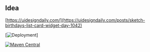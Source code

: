 ## Idea

[https://uidesigndaily.com/](https://uidesigndaily.com/posts/sketch-birthdays-list-card-widget-day-1042)

[![Deployment](https://vsrm.dev.azure.com/02devopsmarbatch1/_apis/public/Release/badge/508f8b7f-3204-4506-a8da-4180943f4556/1/1)]

[![Maven Central](https://img.shields.io/maven-central/v/com.github.sritejakv/splitwise.svg?label=Maven%20Central)](https://search.maven.org/search?q=g:%22com.github.sritejakv%22%20AND%20a:%22splitwise%22)
